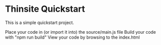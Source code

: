 
# Thinsite Quickstart
This is a simple quickstart project.  

Place your code in (or import it into) the source/main.js file 
Build your code with "npm run build"
View your code by browsing to the index.html
